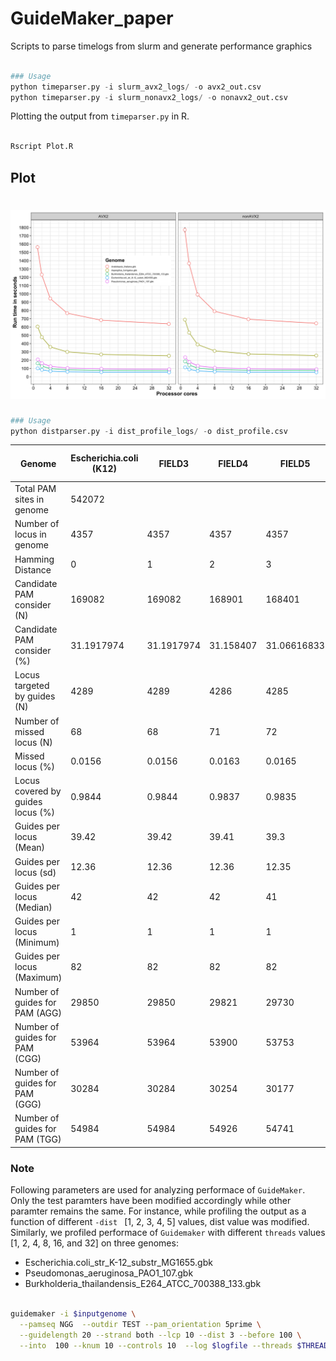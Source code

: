 # GuideMaker_paper

Scripts to parse timelogs from slurm and generate performance graphics



```python

### Usage
python timeparser.py -i slurm_avx2_logs/ -o avx2_out.csv
python timeparser.py -i slurm_nonavx2_logs/ -o nonavx2_out.csv

```


Plotting the output from `timeparser.py`  in R. 

```R

Rscript Plot.R 

```

## Plot

# ![alt text](https://github.com/USDA-ARS-GBRU/GuideMaker_paper/blob/master/figures/AVX2_Performance_Graph.png)





```python
### Usage
python distparser.py -i dist_profile_logs/ -o dist_profile.csv

```

|Genome                           |Escherichia.coli (K12)|FIELD3    |FIELD4   |FIELD5     |FIELD6     |FIELD7     |Pseudomonas aeruginosa (PA01)|FIELD9     |FIELD10    |FIELD11    |FIELD12    |FIELD13    |Burkholderia thailandensis(E264)|FIELD15    |FIELD16    |FIELD17    |FIELD18    |FIELD19    |
|---------------------------------|----------------------|----------|---------|-----------|-----------|-----------|-----------------------------|-----------|-----------|-----------|-----------|-----------|--------------------------------|-----------|-----------|-----------|-----------|-----------|
|Total PAM sites in genome        |542072                |          |         |           |           |           |1171798                      |           |           |           |           |           |923228                          |           |           |           |           |           |
|Number of locus in genome        |4357                  |4357      |4357     |4357       |4357       |4357       |5584                         |5584       |5584       |5584       |5584       |5584       |5633                            |5633       |5633       |5633       |5633       |5633       |
|Hamming Distance                 |0                     |1         |2        |3          |4          |5          |0                            |1          |2          |3          |4          |5          |0                               |1          |2          |3          |4          |5          |
|Candidate PAM consider (N)       |169082                |169082    |168901   |168401     |165005     |144356     |161535                       |161535     |161126     |157822     |136024     |88006      |128778                          |128778     |128395     |125263     |107299     |71605      |
|Candidate PAM consider (%)       |31.1917974            |31.1917974|31.158407|31.06616833|30.43968329|26.63041072|13.78522578                  |13.78522578|13.75032215|13.46836229|11.60814407|7.510338813|13.94866707                     |13.94866707|13.90718219|13.56793771|11.62215617|7.755938945|
|Locus targeted by guides (N)     |4289                  |4289      |4286     |4285       |4285       |4282       |5568                         |5568       |5563       |5565       |5566       |5562       |5505                            |5505       |5500       |5498       |5497       |5460       |
|Number of missed locus (N)       |68                    |68        |71       |72         |72         |75         |16                           |16         |21         |19         |18         |22         |128                             |128        |133        |135        |136        |173        |
|Missed locus (%)                 |0.0156                |0.0156    |0.0163   |0.0165     |0.0165     |0.0172     |0.0029                       |0.0029     |0.0038     |0.0034     |0.0032     |0.0039     |0.0227                          |0.0227     |0.0236     |0.024      |0.0241     |0.0307     |
|Locus covered by guides locus (%)|0.9844                |0.9844    |0.9837   |0.9835     |0.9835     |0.9828     |0.9971                       |0.9971     |0.9962     |0.9966     |0.9968     |0.9961     |0.9773                          |0.9773     |0.9764     |0.976      |0.9759     |0.9693     |
|Guides per locus (Mean)          |39.42                 |39.42     |39.41    |39.3       |38.51      |33.71      |29.01                        |29.01      |28.96      |28.36      |24.44      |15.82      |23.39                           |23.39      |23.34      |22.78      |19.52      |13.11      |
|Guides per locus (sd)            |12.36                 |12.36     |12.36    |12.35      |12.13      |10.75      |8.64                         |8.64       |8.63       |8.67       |8.54       |7.51       |9.49                            |9.49       |9.48       |9.5        |9.36       |8.12       |
|Guides per locus (Median)        |42                    |42        |42       |41         |41         |35         |29                           |29         |28         |28         |24         |15         |22                              |22         |22         |22         |18         |12         |
|Guides per locus (Minimum)       |1                     |1         |1        |1          |1          |1          |1                            |1          |2          |1          |1          |1          |1                               |1          |1          |1          |1          |1          |
|Guides per locus (Maximum)       |82                    |82        |82       |82         |81         |71         |76                           |76         |76         |75         |74         |58         |65                              |65         |65         |65         |63         |59         |
|Number of guides for PAM (AGG)   |29850                 |29850     |29821    |29730      |29116      |25436      |28564                        |28564      |28484      |27832      |23487      |14350      |16856                           |16856      |16807      |16414      |14182      |9524       |
|Number of guides for PAM (CGG)   |53964                 |53964     |53900    |53753      |52658      |46196      |66273                        |66273      |66099      |64787      |56150      |36518      |68843                           |68843      |68630      |66759      |56380      |36560      |
|Number of guides for PAM (GGG)   |30284                 |30284     |30254    |30177      |29622      |26230      |32068                        |32068      |32003      |31410      |27356      |18228      |23428                           |23428      |23369      |22852      |19716      |13355      |
|Number of guides for PAM (TGG)   |54984                 |54984     |54926    |54741      |53609      |46494      |34630                        |34630      |34540      |33793      |29031      |18910      |19651                           |19651      |19589      |19238      |17021      |12166      |






### Note
Following parameters are used for analyzing performace of `GuideMaker`. Only the test paramters have been modified accordingly while other paramter remains the same. For instance, while profiling the output as a function of different `-dist ` [1, 2, 3, 4, 5] values, dist value was modified. Similarly, we profiled performace of `Guidemaker` with different `threads` values [1, 2, 4, 8, 16, and 32] on three genomes:
  - Escherichia.coli_str_K-12_substr_MG1655.gbk
  - Pseudomonas_aeruginosa_PAO1_107.gbk
  - Burkholderia_thailandensis_E264_ATCC_700388_133.gbk

```bash

guidemaker -i $inputgenome \
  --pamseq NGG  --outdir TEST --pam_orientation 5prime \
  --guidelength 20 --strand both --lcp 10 --dist 3 --before 100 \
  --into  100 --knum 10 --controls 10  --log $logfile --threads $THREADS


```










